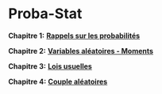 # Proba-Stat

__Chapitre 1:__ [__Rappels sur les probabilités__](https://github.com/Hamrita/Proba-Stat/blob/main/Chap1/Proba_Stat_Chap1.pdf)

__Chapitre 2:__ [__Variables aléatoires - Moments__]()

__Chapitre 3:__ [__Lois usuelles__]()

__Chapitre 4:__ [__Couple aléatoires__]()
